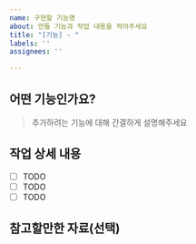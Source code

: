 ```yaml
---
name: 구현할 기능명
about: 만들 기능과 작업 내용을 적어주세요
title: "[기능] - "
labels: ''
assignees: ''

---
```


## 어떤 기능인가요?
> 추가하려는 기능에 대해 간결하게 설명해주세요

## 작업 상세 내용
- [ ] TODO
- [ ] TODO
- [ ] TODO

## 참고할만한 자료(선택)
